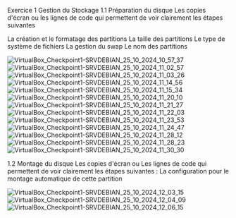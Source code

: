  Exercice 1 Gestion du Stockage
 1.1 Préparation du disque
 Les copies d'écran ou les lignes de code qui permettent de voir clairement les étapes suivantes
 
 La création et le formatage des partitions 
 La taille des partitions 
 Le type de système de fichiers 
 La gestion du swap 
 Le nom des partitions 

![VirtualBox_Checkpoint1-SRVDEBIAN_25_10_2024_10_57_37](https://github.com/user-attachments/assets/625bdd52-92bd-40db-86f9-a2ce430cf354)
![VirtualBox_Checkpoint1-SRVDEBIAN_25_10_2024_11_02_57](https://github.com/user-attachments/assets/428bf960-1943-4dd3-9998-00df15f9fdb4)
![VirtualBox_Checkpoint1-SRVDEBIAN_25_10_2024_11_03_26](https://github.com/user-attachments/assets/fce2dc69-1c27-4842-8973-519976ac7065)
![VirtualBox_Checkpoint1-SRVDEBIAN_25_10_2024_11_14_56](https://github.com/user-attachments/assets/4e7e3022-7940-47b9-9683-8deb2a128019)
![VirtualBox_Checkpoint1-SRVDEBIAN_25_10_2024_11_15_34](https://github.com/user-attachments/assets/96d569b4-0469-4488-a441-b07031d0bbb0)
![VirtualBox_Checkpoint1-SRVDEBIAN_25_10_2024_11_20_10](https://github.com/user-attachments/assets/de98c901-2e88-4cd7-b146-d1495822ed8b)
![VirtualBox_Checkpoint1-SRVDEBIAN_25_10_2024_11_21_27](https://github.com/user-attachments/assets/037c7a0e-dde8-4580-8863-5f29402f64e3)
![VirtualBox_Checkpoint1-SRVDEBIAN_25_10_2024_11_22_03](https://github.com/user-attachments/assets/0b617652-4817-41ee-995b-39a169e60865)
![VirtualBox_Checkpoint1-SRVDEBIAN_25_10_2024_11_23_53](https://github.com/user-attachments/assets/17da075e-8f0a-4d16-b66f-8971557ff06b)
![VirtualBox_Checkpoint1-SRVDEBIAN_25_10_2024_11_24_47](https://github.com/user-attachments/assets/6b33f719-e1f6-4fa6-ad8f-77e0ee8828e1)
![VirtualBox_Checkpoint1-SRVDEBIAN_25_10_2024_11_28_12](https://github.com/user-attachments/assets/33918c23-2cde-4668-a103-923b1681d58c)
![VirtualBox_Checkpoint1-SRVDEBIAN_25_10_2024_11_28_23](https://github.com/user-attachments/assets/dedd7a2c-1482-4f49-a975-2bbc6cc0b493)
![VirtualBox_Checkpoint1-SRVDEBIAN_25_10_2024_11_30_30](https://github.com/user-attachments/assets/b6837407-0c21-4fc4-8de7-6d19e93d21f6)

1.2 Montage du disque
Les copies d'écran ou Les lignes de code qui permettent de voir clairement les étapes suivantes :
La configuration pour le montage automatique de cette partition

![VirtualBox_Checkpoint1-SRVDEBIAN_25_10_2024_12_03_15](https://github.com/user-attachments/assets/d55267e7-54a1-40e7-96f6-29c87162d93a)
![VirtualBox_Checkpoint1-SRVDEBIAN_25_10_2024_12_04_09](https://github.com/user-attachments/assets/f3a817bc-d496-4eb3-9170-55b5a29f9d51)
![VirtualBox_Checkpoint1-SRVDEBIAN_25_10_2024_12_06_15](https://github.com/user-attachments/assets/efc107aa-c7f8-4ee1-8df7-457bc747e3dd)


